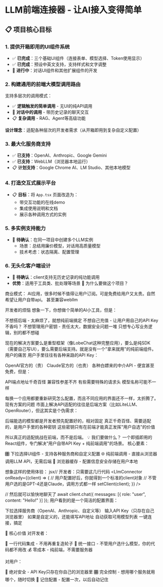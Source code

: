 # LLM前端连接器 - 让AI接入变得简单

## 📋 项目核心目标

### 1. 提供开箱即用的UI组件系统
- ✅ **已完成**：三个基础UI组件（连接表单、模型选择、Token使用显示）
- ✅ **已完成**：预设中英文支持，支持样式和文字调整
- 🔄 **进行中**：对话UI组件和其他扩展组件的开发

### 2. 构建通用的前端大模型调用路由
支持多层次的调用模式：
- ✅ **逻辑触发的简单调用** - 无UI的纯API调用
- 🔄 **对话中的调用** - 带历史记录的聊天交互
- 📋 **复杂调用** - RAG、Agent等高级功能

**设计理念**：适配各种层次的开发者需求（从开箱即用到复杂自定义配置）

### 3. 最大化服务商支持
- ✅ **已支持**：OpenAI、Anthropic、Google Gemini
- ✅ **已支持**：WebLLM（浏览器本地运行）
- 📋 **计划支持**：Google Chrome AI、LM Studio、其他本地模型

### 4. 打造交互式展示平台
- 📋 **目标**：将 `App.tsx` 页面改造为：
  - 带交互功能的在线demo
  - 集成使用说明和文档
  - 展示各种调用方式的实例

### 5. 多实例支持能力
- 🤔 **待确认**：在同一项目中创建多个LLM实例
  - 场景：总结用廉价模型，对话用高质量模型
  - 技术考虑：状态隔离、配置管理

### 6. 无头化客户端设计
- 🤔 **待确认**：client支持无历史记录的纯功能调用
- **优势**：适用于工具类、批处理等场景
🤔 为什么要做这个项目？

商业模式：
AI应用，很多时候不值得让用户订阅。可是免费给用户又太贵。自然希望让用户自带api。
甚至兼容webllm

开发者的烦恼
想象一下，你想做个简单的AI小工具，但是：

不想搭后端 - 太麻烦了，就想纯前端搞定
不想自己充值 - 让用户用自己的API Key不香吗？
不想管理用户密钥 - 责任太大，数据安全问题一堆
只想专心写业务逻辑，别的都不想碰

现在的解决方案要么是重型框架（像LobeChat这种完整应用），要么是纯SDK（需要自己写UI），要么需要后端支持。就是没有一个"拿来就用"的纯前端组件。
用户的痛苦
用户手里往往有各种来路的API Key：

OpenAI官方的（贵）
Claude官方的（也贵）
各种白嫖来的中介API - 便宜甚至免费，但是：

API端点地址千奇百怪
兼容性参差不齐
有些需要特殊的请求头
模型名称可能不一样



每换一个应用都要重新研究怎么配置，而且不同应用的界面还不一样，太折腾了。
现有方案的问题
市面上解决API适配的往往是后端方案（比如LiteLLM、OpenRouter），但这其实是个伪需求：

后端能选的模型都是开发者预先配置好的，相对固定
真正千奇百怪、需要适配的，是用户手里的各种密钥
这些密钥只有在前端才能真正发挥"用户自选"的价值

所以真正的适配挑战在前端，而不是后端。
💡 我们要做什么？
一个即插即用的React组件，专门解决"用户自带API Key + 纯前端调用"的场景。
核心要素：

🎛️ 下拉选择UI组件 - 支持各种服务商和自定义配置
🌐 纯前端调用 - 直接从浏览器调用LLM API，无需后端
💾 浏览器缓存 - 配置信息安全存储在用户本地

想象这样的使用体验：
jsx// 开发者：只需要这几行代码
<LlmConnector onReady={(client) => {
  // 用户配置好后，你就得到一个标准的client对象
  // 不管用户选的是GPT-4还是Claude，调用方式都一样
  setClient(client);
}} />

// 然后就可以愉快地聊天了
await client.chat({
  messages: [{ role: "user", content: "Hello!" }]
});
用户看到的是一个简洁的配置界面：

下拉选择服务商（OpenAI、Anthropic、自定义等）
输入API Key（只存在自己浏览器里）
如果是自定义的，还能填写API地址
自动获取可用模型列表
一键连接，搞定

🎯 核心价值
对开发者：

🚀 一行代码集成 - 不用再重复造轮子
🔧 统一接口 - 不管用户选什么模型，你的代码都不用改
💰 零成本 - 纯前端，不需要服务器

对用户：

🔐 绝对安全 - API Key只存在你自己的浏览器里
🎛️ 完全控制 - 想用哪个服务就用哪个，随时切换
💾 记住配置 - 配置一次，以后自动记住